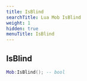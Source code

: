 ```yaml
---
title: IsBlind
searchTitle: Lua Mob IsBlind
weight: 1
hidden: true
menuTitle: IsBlind
---
```

## IsBlind
```lua
Mob:IsBlind(); -- bool
```
